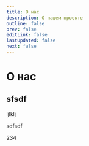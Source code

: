 ```yaml
---
title: О нас
description: О нашем проекте
outline: false
prev: false
editLink: false
lastUpdated: false
next: false
---
```

# О нас

## sfsdf

ljlklj

sdfsdf

234
